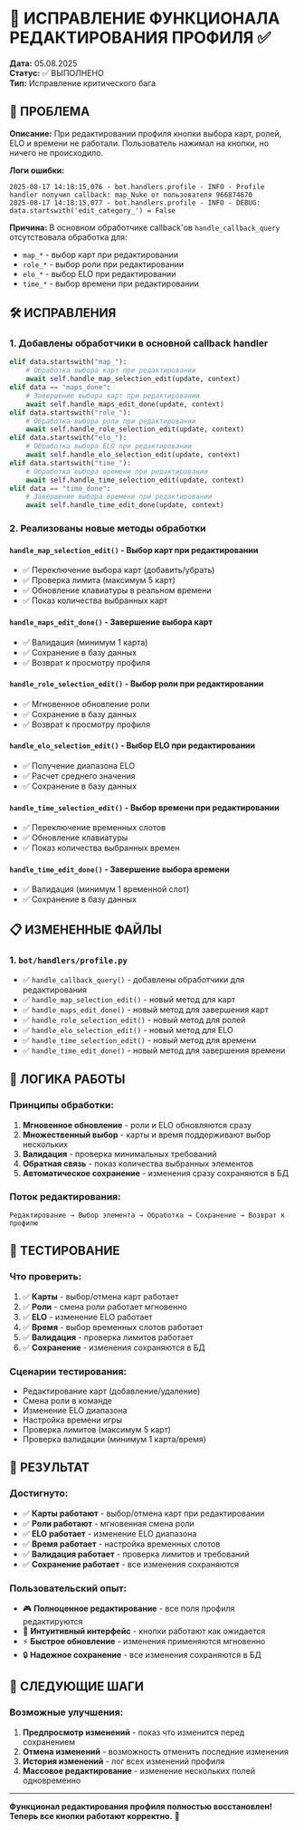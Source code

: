 # 🔧 ИСПРАВЛЕНИЕ ФУНКЦИОНАЛА РЕДАКТИРОВАНИЯ ПРОФИЛЯ ✅

**Дата:** 05.08.2025  
**Статус:** ✅ ВЫПОЛНЕНО  
**Тип:** Исправление критического бага  

## 🎯 ПРОБЛЕМА

**Описание:** При редактировании профиля кнопки выбора карт, ролей, ELO и времени не работали. Пользователь нажимал на кнопки, но ничего не происходило.

**Логи ошибки:**
```
2025-08-17 14:18:15,076 - bot.handlers.profile - INFO - Profile handler получил callback: map_Nuke от пользователя 966874670
2025-08-17 14:18:15,077 - bot.handlers.profile - INFO - DEBUG: data.startswith('edit_category_') = False
```

**Причина:** В основном обработчике callback'ов `handle_callback_query` отсутствовала обработка для:
- `map_*` - выбор карт при редактировании
- `role_*` - выбор роли при редактировании  
- `elo_*` - выбор ELO при редактировании
- `time_*` - выбор времени при редактировании

## 🛠 ИСПРАВЛЕНИЯ

### 1. **Добавлены обработчики в основной callback handler**

```python
elif data.startswith("map_"):
    # Обработка выбора карт при редактировании
    await self.handle_map_selection_edit(update, context)
elif data == "maps_done":
    # Завершение выбора карт при редактировании
    await self.handle_maps_edit_done(update, context)
elif data.startswith("role_"):
    # Обработка выбора роли при редактировании
    await self.handle_role_selection_edit(update, context)
elif data.startswith("elo_"):
    # Обработка выбора ELO при редактировании
    await self.handle_elo_selection_edit(update, context)
elif data.startswith("time_"):
    # Обработка выбора времени при редактировании
    await self.handle_time_selection_edit(update, context)
elif data == "time_done":
    # Завершение выбора времени при редактировании
    await self.handle_time_edit_done(update, context)
```

### 2. **Реализованы новые методы обработки**

#### **`handle_map_selection_edit()`** - Выбор карт при редактировании
- ✅ Переключение выбора карт (добавить/убрать)
- ✅ Проверка лимита (максимум 5 карт)
- ✅ Обновление клавиатуры в реальном времени
- ✅ Показ количества выбранных карт

#### **`handle_maps_edit_done()`** - Завершение выбора карт
- ✅ Валидация (минимум 1 карта)
- ✅ Сохранение в базу данных
- ✅ Возврат к просмотру профиля

#### **`handle_role_selection_edit()`** - Выбор роли при редактировании
- ✅ Мгновенное обновление роли
- ✅ Сохранение в базу данных
- ✅ Возврат к просмотру профиля

#### **`handle_elo_selection_edit()`** - Выбор ELO при редактировании
- ✅ Получение диапазона ELO
- ✅ Расчет среднего значения
- ✅ Сохранение в базу данных

#### **`handle_time_selection_edit()`** - Выбор времени при редактировании
- ✅ Переключение временных слотов
- ✅ Обновление клавиатуры
- ✅ Показ количества выбранных времен

#### **`handle_time_edit_done()`** - Завершение выбора времени
- ✅ Валидация (минимум 1 временной слот)
- ✅ Сохранение в базу данных

## 📋 ИЗМЕНЕННЫЕ ФАЙЛЫ

### 1. **`bot/handlers/profile.py`**
- ✅ `handle_callback_query()` - добавлены обработчики для редактирования
- ✅ `handle_map_selection_edit()` - новый метод для карт
- ✅ `handle_maps_edit_done()` - новый метод для завершения карт
- ✅ `handle_role_selection_edit()` - новый метод для ролей
- ✅ `handle_elo_selection_edit()` - новый метод для ELO
- ✅ `handle_time_selection_edit()` - новый метод для времени
- ✅ `handle_time_edit_done()` - новый метод для завершения времени

## 🎨 ЛОГИКА РАБОТЫ

### **Принципы обработки:**
1. **Мгновенное обновление** - роли и ELO обновляются сразу
2. **Множественный выбор** - карты и время поддерживают выбор нескольких
3. **Валидация** - проверка минимальных требований
4. **Обратная связь** - показ количества выбранных элементов
5. **Автоматическое сохранение** - изменения сразу сохраняются в БД

### **Поток редактирования:**
```
Редактирование → Выбор элемента → Обработка → Сохранение → Возврат к профилю
```

## 🧪 ТЕСТИРОВАНИЕ

### **Что проверить:**
1. ✅ **Карты** - выбор/отмена карт работает
2. ✅ **Роли** - смена роли работает мгновенно
3. ✅ **ELO** - изменение ELO работает
4. ✅ **Время** - выбор временных слотов работает
5. ✅ **Валидация** - проверка лимитов работает
6. ✅ **Сохранение** - изменения сохраняются в БД

### **Сценарии тестирования:**
- Редактирование карт (добавление/удаление)
- Смена роли в команде
- Изменение ELO диапазона
- Настройка времени игры
- Проверка лимитов (максимум 5 карт)
- Проверка валидации (минимум 1 карта/время)

## 🎯 РЕЗУЛЬТАТ

### **Достигнуто:**
- ✅ **Карты работают** - выбор/отмена карт при редактировании
- ✅ **Роли работают** - мгновенная смена роли
- ✅ **ELO работает** - изменение ELO диапазона
- ✅ **Время работает** - настройка временных слотов
- ✅ **Валидация работает** - проверка лимитов и требований
- ✅ **Сохранение работает** - все изменения сохраняются

### **Пользовательский опыт:**
- 🎮 **Полноценное редактирование** - все поля профиля редактируются
- 📱 **Интуитивный интерфейс** - кнопки работают как ожидается
- ⚡ **Быстрое обновление** - изменения применяются мгновенно
- 🔒 **Надежное сохранение** - все изменения сохраняются в БД

## 🚀 СЛЕДУЮЩИЕ ШАГИ

### **Возможные улучшения:**
1. **Предпросмотр изменений** - показ что изменится перед сохранением
2. **Отмена изменений** - возможность отменить последние изменения
3. **История изменений** - лог всех изменений профиля
4. **Массовое редактирование** - изменение нескольких полей одновременно

---

**Функционал редактирования профиля полностью восстановлен! Теперь все кнопки работают корректно.** 🎉

